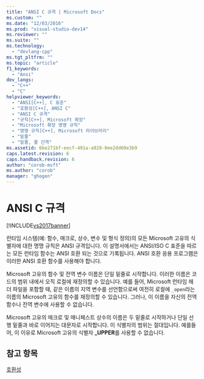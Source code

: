 ```yaml
---
title: "ANSI C 규격 | Microsoft Docs"
ms.custom: ""
ms.date: "12/03/2016"
ms.prod: "visual-studio-dev14"
ms.reviewer: ""
ms.suite: ""
ms.technology: 
  - "devlang-cpp"
ms.tgt_pltfrm: ""
ms.topic: "article"
f1_keywords: 
  - "Ansi"
dev_langs: 
  - "C++"
  - "C"
helpviewer_keywords: 
  - "ANSI[C++], C 표준"
  - "호환성[C++], ANSI C"
  - "ANSI C 규격"
  - "규칙[C++], Microsoft 확장"
  - "Microsoft 확장 명명 규칙"
  - "명명 규칙[C++], Microsoft 라이브러리"
  - "밑줄"
  - "밑줄, 줄 간격"
ms.assetid: 6be271bf-eecf-491a-a928-0ee2dd60e3b9
caps.latest.revision: 6
caps.handback.revision: 6
author: "corob-msft"
ms.author: "corob"
manager: "ghogen"
---
```

# ANSI C 규격
[!INCLUDE[vs2017banner](../assembler/inline/includes/vs2017banner.md)]

런타임 시스템\(예: 함수, 매크로, 상수, 변수 및 형식 정의\)의 모든 Microsoft 고유의 식별자에 대한 명명 규칙은 ANSI 규격입니다.  이 설명서에서는 ANSI\/ISO C 표준을 따르는 모든 런타임 함수는 ANSI 호환 되는 것으로 기록됩니다.  ANSI 호환 응용 프로그램은 이러한 ANSI 호환 함수를 사용해야 합니다.  
  
 Microsoft 고유의 함수 및 전역 변수 이름은 단일 밑줄로 시작합니다.  이러한 이름은 코드의 범위 내에서 오직 로컬에 재정의할 수 있습니다.  예를 들어, Microsoft 런타임 헤더 파일을 포함할 때, 같은 이름의 지역 변수를 선언함으로써 여전히 로컬에 `_open`라는 이름의 Microsoft 고유의 함수를 재정의할 수 있습니다.  그러나, 이 이름을 자신의 전역 함수나 전역 변수에 사용할 수 없습니다.  
  
 Microsoft 고유의 매크로 및 매니페스트 상수의 이름은 두 밑줄로 시작하거나 단일 선행 밑줄과 바로 이어지는 대문자로 시작합니다.  이 식별자의 범위는 절대입니다.  예를들어, 이 이유로 Microsoft 고유의 식별자 **\_UPPER**를 사용할 수 없습니다.  
  
## 참고 항목  
 [호환성](../c-runtime-library/compatibility.md)
